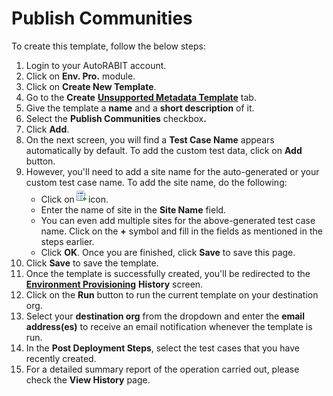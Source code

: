 # Publish Communities

To create this template, follow the below steps:

1. Login to your AutoRABIT account.
2. Click on **Env. Pro.** module.
3. Click on **Create New Template**.
4. Go to the **Create** [**Unsupported Metadata Template**](./) tab.
5. Give the template a **name** and a **short description** of it.
6. Select the **Publish Communities** checkbo&#x78;**.**
7. Click **Add**.
8. On the next screen, you will find a **Test Case Name** appears automatically by default. To add the custom test data, click on **Add** button.&#x20;
9. However, you'll need to add a site name for the auto-generated or your custom test case name. To add the site name, do the following:
   * Click on![](<../../../../../.gitbook/assets/image (32).png>)icon.
   * Enter the name of site in the **Site Name** field.&#x20;
   * You can even add multiple sites for the above-generated test case name. Click on the **+** symbol and fill in the fields as mentioned in the steps earlier.&#x20;
   * Click **OK**. Once you are finished, click **Save** to save this page.
10. Click **Save** to save the template.
11. Once the template is successfully created, you'll be redirected to the [**Environment Provisioning**](https://knowledgebase.autorabit.com/docs/environment-provisioning) **History** screen.
12. Click on the **Run** button to run the current template on your destination org.
13. Select your **destination org** from the dropdown and enter the **email address(es)** to receive an email notification whenever the template is run.
14. In the **Post Deployment Steps**, select the test cases that you have recently created.&#x20;
15. For a detailed summary report of the operation carried out, please check the **View History** page.
